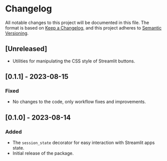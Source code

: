 # Changelog

All notable changes to this project will be documented in this file. The format
is based on [Keep a Changelog](https://keepachangelog.com/en/1.1.0/), and this
project adheres to [Semantic Versioning](https://semver.org/spec/v2.0.0.html).

## [Unreleased]

- Utilities for manipulating the CSS style of Streamlit buttons.

## [0.1.1] - 2023-08-15

### Fixed

- No changes to the code, only workflow fixes and improvements.

## [0.1.0] - 2023-08-14

### Added

- The `session_state` decorator for easy interaction with Streamlit apps state.
- Initial release of the package.
